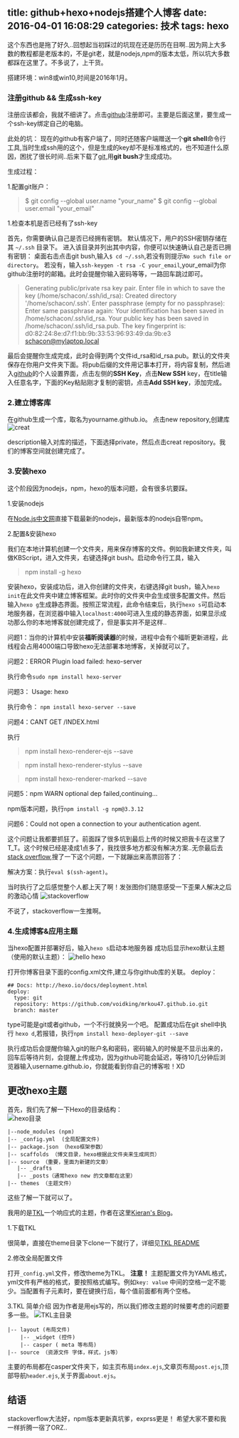 title: github+hexo+nodejs搭建个人博客
date: 2016-04-01 16:08:29
categories: 技术
tags: hexo
---

这个东西也是拖了好久..回想起当初踩过的坑现在还是历历在目啊..因为网上大多数的教程都是老版本的，不是git老，就是nodejs,npm的版本太低，所以坑大多数都踩在这里了。不多说了，上干货。

<!--more-->

搭建环境：win8或win10,时间是2016年1月。

### 注册github && 生成ssh-key

注册应该都会，我就不细讲了。点击[github](https://github.com/)注册即可。主要是后面这里，要生成一个ssh-key绑定自己的电脑。

此处的坑：
现在的github有客户端了，同时还随客户端赠送一个**git shell**命令行工具,当时生成ssh用的这个，但是生成的key却不是标准格式的，也不知道什么原因，困扰了很长时间..后来下载了[git](https://git-for-windows.github.io/),用**git bush**才生成成功。

生成过程：

1.配置git账户：
>$ git config --global user.name "your_name"
>$ git config --global user.email "your_email"

1.检查本机是否已经有了ssh-key

首先，你需要确认自己是否已经拥有密钥。 默认情况下，用户的SSH密钥存储在其 `~/.ssh` 目录下。 进入该目录并列出其中内容，你便可以快速确认自己是否已拥有密钥：
桌面右击点击git bush,输入`$ cd ~/.ssh`,若没有则提示`No such file or directory`。
若没有，输入`ssh-keygen -t rsa -C your_email`,your_email为你github注册时的邮箱。此时会提醒你输入密码等等，一路回车跳过即可。
>Generating public/private rsa key pair.
Enter file in which to save the key (/home/schacon/.ssh/id_rsa):
Created directory '/home/schacon/.ssh'.
Enter passphrase (empty for no passphrase):
Enter same passphrase again:
Your identification has been saved in /home/schacon/.ssh/id_rsa.
Your public key has been saved in /home/schacon/.ssh/id_rsa.pub.
The key fingerprint is:
d0:82:24:8e:d7:f1:bb:9b:33:53:96:93:49:da:9b:e3 schacon@mylaptop.local

最后会提醒你生成完成，此时会得到两个文件id_rsa和id_rsa.pub。默认的文件夹保存在你用户文件夹下面。将pub后缀的文件用记事本打开，将内容复制，然后进入[github](https://github.com/)的个人设置界面，点击左侧的**SSH Key**，点击**New SSH** key，在title输入任意名字，下面的Key粘贴刚才复制的密钥，点击**Add SSH key**，添加完成。


### 2.建立博客库

在github生成一个库，取名为yourname.github.io。
点击new repository,创建库
![creat](http://kbscript.com/1.png)

description输入对库的描述，下面选择private，然后点击creat repository。我们的博客空间就创建完成了。

### 3.安装hexo

这个阶段因为nodejs，npm，hexo的版本问题，会有很多坑要踩。

1.安装nodejs

在[Node.js中文网](http://nodejs.cn/)直接下载最新的nodejs，最新版本的nodejs自带npm。

2.配置&安装hexo

我们在本地计算机创建一个文件夹，用来保存博客的文件。例如我新建文件夹，叫做KBScript，进入文件夹，右键选择git bush。启动命令行工具，输入
>npm install -g hexo

安装hexo，安装成功后，进入你创建的文件夹，右键选择git bush，输入`hexo init`在此文件夹中建立博客框架。此时你的文件夹中会生成很多配置文件。然后输入`hexo g`生成静态界面。按照正常流程，此命令结束后，执行`hexo s`可启动本地服务器，在浏览器中输入`localhost:4000`可进入生成的静态界面，如果显示成功那么你的本地博客就创建完成了，但是事实并不是这样..

问题1：当你的计算机中安装**福昕阅读器**的时候，进程中会有个福昕更新进程，此线程会占用4000端口导致hexo无法部署本地博客，关掉就可以了。

问题2：ERROR Plugin load failed: hexo-server

执行命令`sudo npm install hexo-server`

问题3： Usage: hexo

执行命令： `npm install hexo-server --save`

问题4：CANT GET /INDEX.html

执行
>    npm install hexo-renderer-ejs --save

>    npm install hexo-renderer-stylus --save

>   npm install hexo-renderer-marked --save


问题5：npm WARN optional dep failed,continuing...

npm版本问题，执行`npm install -g npm@3.3.12`

问题6：Could not open a connection to your authentication agent.

这个问题让我都要抓狂了。前面踩了很多坑到最后上传的时候又把我卡在这里了T_T。这个时候已经是凌成1点多了，我找很多地方都没有解决方案..无奈最后去[stack overflow](http://stackoverflow.com/),搜了一下这个问题，一下就蹦出来高票回答了：

解决方案：执行`eval $(ssh-agent)`。

当时执行了之后感觉整个人都上天了啊！发张图你们随意感受一下歪果人解决之后的激动心情
![stackoverflow](http://kbscript.com/3.png)

不说了，stackoverflow一生推啊。

### 4.生成博客&应用主题

当hexo配置并部署好后，输入`hexo s`启动本地服务器
成功后显示hexo默认主题（使用的默认主题）：
![hello hexo](http://kbscript.com/hexo.png)

打开你博客目录下面的config.xml文件,建立与你github库的关联。
deploy：
```nodejs
## Docs: http://hexo.io/docs/deployment.html
deploy:
  type: git
  repository: https://github.com/voidking/mrkou47.github.io.git
  branch: master
```

type可能是git或者github，一个不行就换另一个吧。
配置成功后在git shell中执行 `hexo d`,若报错，执行`npm install hexo-deployer-git --save`

执行成功后会提醒你输入git的账户名和密码，密码输入的时候是不显示出来的，回车后等待片刻，会提醒上传成功，因为github可能会延迟，等待10几分钟后浏览器输入username.github.io，你就能看到你自己的博客啦！XD


## 更改hexo主题

首先，我们先了解一下Hexo的目录结构：
<br>
![hexo目录](http://kbscript.com/hexo.jpg)

```
|--node_modules (npm)
|-- _config.yml  (全局配置文件)
|-- package.json （hexo框架参数）
|-- scaffolds （博文目录，hexo根据此文件夹来生成网页）
|-- source （重要，里面为新建的文章）
   |-- _drafts
   |-- _posts（通常hexo new 的文章都在这里）
|-- themes （主题文件）
```
这些了解一下就可以了。

我用的是[TKL](https://github.com/SuperKieran/TKL)一个响应式的主题，作者在这里[Kieran's Blog](http://go.kieran.top/)。

1.下载TKL

很简单，直接在theme目录下clone一下就行了，详细见[TKL README](https://github.com/SuperKieran/TKL)

2.修改全局配置文件

打开`_config.yml`文件，修改theme为TKL。
**注意！**
主题配置文件为YAML格式，yml文件有严格的格式，要按照格式编写。例如`key: value` 中间的空格一定不能少。当配置有子元素时，要在键换行后，每个值前面都有两个空格。

3.TKL 简单介绍
因为作者是用ejs写的，所以我们修改主题的时候要考虑的问题要多一些。
![TKL主目录](http://kbscript.com/tkl1.jpg)
```
|-- layout (布局文件)
    |-- _widget (控件)
    |-- casper ( meta 等布局)
|-- source （资源文件 字体，样式，js等）
```
主要的布局都在casper文件夹下，如主页布局`index.ejs`,文章页布局`post.ejs`,顶部导航`header.ejs`,关于界面`about.ejs`。


## 结语

  stackoverflow大法好，npm版本更新真坑爹，exprss更是！
  希望大家不要和我一样折腾一宿了ORZ..